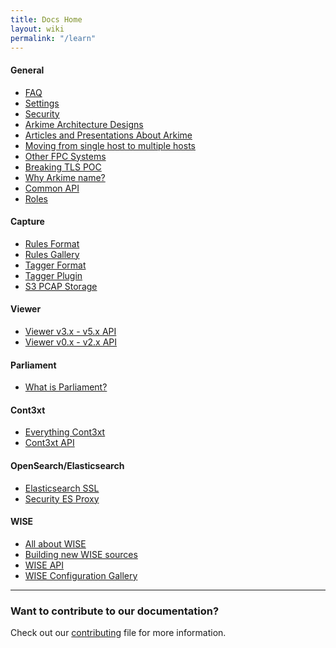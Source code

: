 ```yaml
---
title: Docs Home
layout: wiki
permalink: "/learn"
---
```


<div class="full-height-and-width-container with-footer p-3" markdown="1">

#### General

- [FAQ](faq)
- [Settings](settings)
- [Security](https://github.com/arkime/arkime/security/policy)
- [Arkime Architecture Designs](architecture)
- [Articles and Presentations About Arkime](articles)
- [Moving from single host to multiple hosts](multihost)
- [Other FPC Systems](otherfpc)
- [Breaking TLS POC](break-tls-poc)
- [Why Arkime name?](arkimeetus)
- [Common API](commonapi)
- [Roles](roles)

#### Capture
- [Rules Format](rulesformat)
- [Rules Gallery](rules)
- [Tagger Format](taggerformat)
- [Tagger Plugin](tagger)
- [S3 PCAP Storage](s3)

#### Viewer
- [Viewer v3.x - v5.x API](apiv3)
- [Viewer v0.x - v2.x API](api)

#### Parliament
- [What is Parliament?](parliament)

#### Cont3xt
- [Everything Cont3xt](cont3xt)
- [Cont3xt API](cont3xtapi)

#### OpenSearch/Elasticsearch
- [Elasticsearch SSL](esssl)
- [Security ES Proxy](esproxy)

#### WISE
- [All about WISE](wise)
- [Building new WISE sources](wisesources)
- [WISE API](wiseapi)
- [WISE Configuration Gallery](wise-configs)

---

### Want to contribute to our documentation?

Check out our [contributing](https://github.com/arkime/arkimeweb/blob/main/CONTRIBUTING.md) file for more information.

</div>
